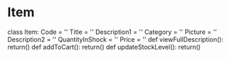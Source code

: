 # Item
class Item:      Code = ''     Title = ''     Description1 = ''     Category = ''     Picture = ''     Description2 = ''     QuantityInShock = ''     Price = ''  def viewFullDescription():     return()     def addToCart():         return()         def updateStockLevel():             return()
